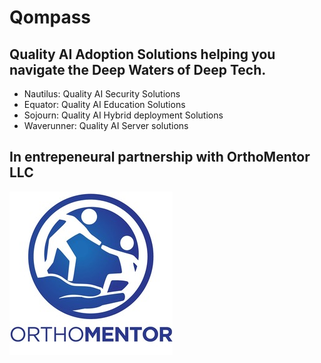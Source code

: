 # Qompass
## Quality AI Adoption Solutions helping you navigate the Deep Waters of Deep Tech.

- Nautilus: Quality AI Security Solutions
- Equator: Quality AI Education Solutions
- Sojourn: Quality AI Hybrid deployment Solutions
- Waverunner: Quality AI Server solutions

## In entrepeneural partnership with OrthoMentor LLC
![OM Image](OM.jpeg)
